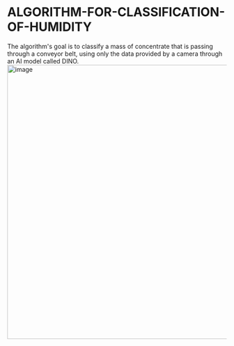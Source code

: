 # ALGORITHM-FOR-CLASSIFICATION-OF-HUMIDITY

The algorithm's goal is to classify a mass of concentrate that is passing through a conveyor belt, using only the data provided by a camera through an AI model called DINO.
<img width="1509" height="629" alt="image" src="https://github.com/user-attachments/assets/e3602413-7e93-40ab-bcc2-42c2ec795a92" />
